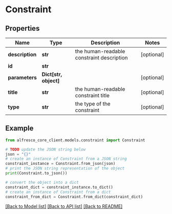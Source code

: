 # Constraint


## Properties

Name | Type | Description | Notes
------------ | ------------- | ------------- | -------------
**description** | **str** | the human-readable constraint description | [optional] 
**id** | **str** |  | 
**parameters** | **Dict[str, object]** |  | [optional] 
**title** | **str** | the human-readable constraint title | [optional] 
**type** | **str** | the type of the constraint | [optional] 

## Example

```python
from alfresco_core_client.models.constraint import Constraint

# TODO update the JSON string below
json = "{}"
# create an instance of Constraint from a JSON string
constraint_instance = Constraint.from_json(json)
# print the JSON string representation of the object
print(Constraint.to_json())

# convert the object into a dict
constraint_dict = constraint_instance.to_dict()
# create an instance of Constraint from a dict
constraint_from_dict = Constraint.from_dict(constraint_dict)
```
[[Back to Model list]](../README.md#documentation-for-models) [[Back to API list]](../README.md#documentation-for-api-endpoints) [[Back to README]](../README.md)


